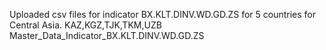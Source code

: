 
Uploaded csv files for indicator BX.KLT.DINV.WD.GD.ZS for 5 countries for Central Asia.
KAZ,KGZ,TJK,TKM,UZB
Master_Data_Indicator_BX.KLT.DINV.WD.GD.ZS
